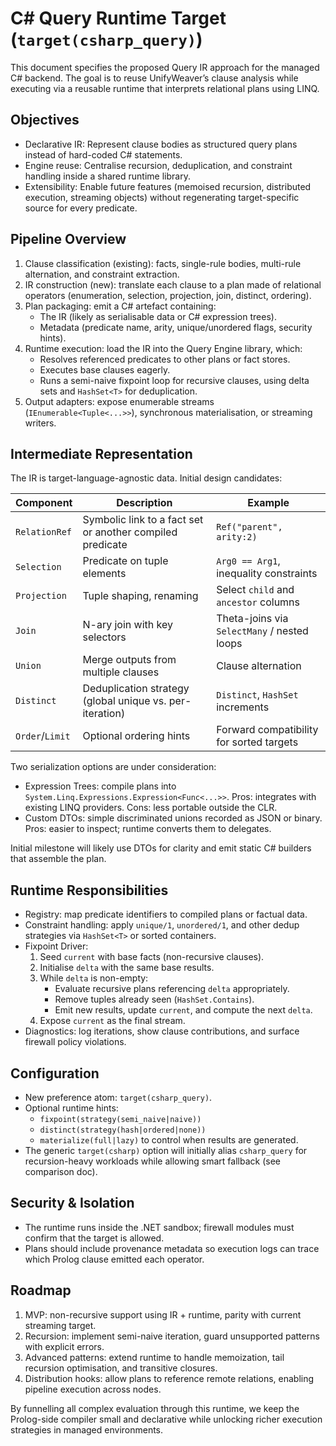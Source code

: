 # C# Query Runtime Target (`target(csharp_query)`)

This document specifies the proposed Query IR approach for the managed C# backend. The goal is to reuse UnifyWeaver’s clause analysis while executing via a reusable runtime that interprets relational plans using LINQ.

## Objectives
- Declarative IR: Represent clause bodies as structured query plans instead of hard-coded C# statements.
- Engine reuse: Centralise recursion, deduplication, and constraint handling inside a shared runtime library.
- Extensibility: Enable future features (memoised recursion, distributed execution, streaming objects) without regenerating target-specific source for every predicate.

## Pipeline Overview
1. Clause classification (existing): facts, single-rule bodies, multi-rule alternation, and constraint extraction.
2. IR construction (new): translate each clause to a plan made of relational operators (enumeration, selection, projection, join, distinct, ordering).
3. Plan packaging: emit a C# artefact containing:
   - The IR (likely as serialisable data or C# expression trees).
   - Metadata (predicate name, arity, unique/unordered flags, security hints).
4. Runtime execution: load the IR into the Query Engine library, which:
   - Resolves referenced predicates to other plans or fact stores.
   - Executes base clauses eagerly.
   - Runs a semi-naive fixpoint loop for recursive clauses, using delta sets and `HashSet<T>` for deduplication.
5. Output adapters: expose enumerable streams (`IEnumerable<Tuple<...>>`), synchronous materialisation, or streaming writers.

## Intermediate Representation
The IR is target-language-agnostic data. Initial design candidates:

| Component          | Description                                                  | Example                                    |
|--------------------|--------------------------------------------------------------|--------------------------------------------|
| `RelationRef`      | Symbolic link to a fact set or another compiled predicate    | `Ref("parent", arity:2)`                   |
| `Selection`        | Predicate on tuple elements                                  | `Arg0 == Arg1`, inequality constraints     |
| `Projection`       | Tuple shaping, renaming                                      | Select `child` and `ancestor` columns      |
| `Join`             | N-ary join with key selectors                                | Theta-joins via `SelectMany` / nested loops|
| `Union`            | Merge outputs from multiple clauses                          | Clause alternation                         |
| `Distinct`         | Deduplication strategy (global unique vs. per-iteration)     | `Distinct`, `HashSet` increments           |
| `Order`/`Limit`    | Optional ordering hints                                      | Forward compatibility for sorted targets   |

Two serialization options are under consideration:
- Expression Trees: compile plans into `System.Linq.Expressions.Expression<Func<...>>`. Pros: integrates with existing LINQ providers. Cons: less portable outside the CLR.
- Custom DTOs: simple discriminated unions recorded as JSON or binary. Pros: easier to inspect; runtime converts them to delegates.

Initial milestone will likely use DTOs for clarity and emit static C# builders that assemble the plan.

## Runtime Responsibilities
- Registry: map predicate identifiers to compiled plans or factual data.
- Constraint handling: apply `unique/1`, `unordered/1`, and other dedup strategies via `HashSet<T>` or sorted containers.
- Fixpoint Driver:
  1. Seed `current` with base facts (non-recursive clauses).
  2. Initialise `delta` with the same base results.
  3. While `delta` is non-empty:
     - Evaluate recursive plans referencing `delta` appropriately.
     - Remove tuples already seen (`HashSet.Contains`).
     - Emit new results, update `current`, and compute the next `delta`.
  4. Expose `current` as the final stream.
- Diagnostics: log iterations, show clause contributions, and surface firewall policy violations.

## Configuration
- New preference atom: `target(csharp_query)`.
- Optional runtime hints:
  - `fixpoint(strategy(semi_naive|naive))`
  - `distinct(strategy(hash|ordered|none))`
  - `materialize(full|lazy)` to control when results are generated.
- The generic `target(csharp)` option will initially alias `csharp_query` for recursion-heavy workloads while allowing smart fallback (see comparison doc).

## Security & Isolation
- The runtime runs inside the .NET sandbox; firewall modules must confirm that the target is allowed.
- Plans should include provenance metadata so execution logs can trace which Prolog clause emitted each operator.

## Roadmap
1. MVP: non-recursive support using IR + runtime, parity with current streaming target.
2. Recursion: implement semi-naive iteration, guard unsupported patterns with explicit errors.
3. Advanced patterns: extend runtime to handle memoization, tail recursion optimisation, and transitive closures.
4. Distribution hooks: allow plans to reference remote relations, enabling pipeline execution across nodes.

By funnelling all complex evaluation through this runtime, we keep the Prolog-side compiler small and declarative while unlocking richer execution strategies in managed environments.
